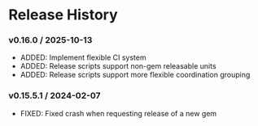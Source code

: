 # Release History

### v0.16.0 / 2025-10-13

* ADDED: Implement flexible CI system
* ADDED: Release scripts support non-gem releasable units
* ADDED: Release scripts support more flexible coordination grouping

### v0.15.5.1 / 2024-02-07

* FIXED: Fixed crash when requesting release of a new gem
